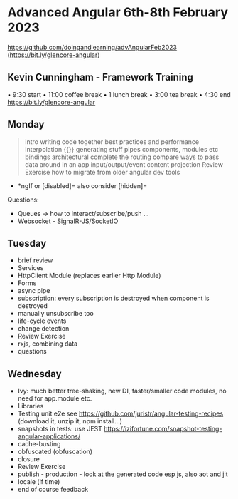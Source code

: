 # Advanced Angular 6th-8th February 2023

https://github.com/doingandlearning/advAngularFeb2023 
(https://bit.ly/glencore-angular)

## Kevin Cunningham - Framework Training

• 9:30 start
• 11:00 coffee break
• 1 lunch break
• 3:00 tea break
• 4:30 end
https://bit.ly/glencore-angular
## Monday
> intro
> writing code together
> best practices and performance
> interpolation {{}}
> generating stuff
> pipes
> components, modules etc
> bindings
> architectural
> complete the routing
> compare ways to pass data around in an app
> input/output/event
> content projection
> Review Exercise
> how to migrate from older angular
> dev tools
- *ngIf or [disabled]= also consider [hidden]=

Questions:
- Queues -> how to interact/subscribe/push ... 
- Websocket - SignalR-JS/SocketIO

## Tuesday
- brief review
- Services
- HttpClient Module (replaces earlier Http Module)
- Forms
- async pipe
- subscription: every subscription is destroyed when component is destroyed
- manually unsubscribe too
- life-cycle events
- change detection
- Review Exercise
- rxjs, combining data
- questions

## Wednesday
- Ivy: much better tree-shaking, new DI, faster/smaller code modules, no need for app.module etc.
- Libraries
- Testing unit e2e
  see https://github.com/juristr/angular-testing-recipes
  (download it, unzip it, npm install...)
- snapshots in tests: use JEST https://izifortune.com/snapshot-testing-angular-applications/
- cache-busting
- obfuscated (obfuscation)
- closure
- Review Exercise
- publish - production - look at the generated code esp js, also aot and jit
- locale (if time)
- end of course feedback